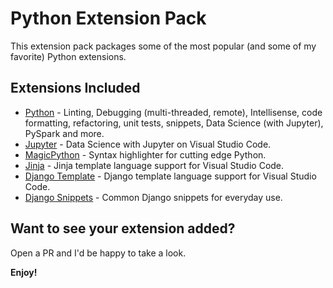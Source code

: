 # Python Extension Pack

This extension pack packages some of the most popular (and some of my favorite) Python extensions.

## Extensions Included

* [Python](https://marketplace.visualstudio.com/items?itemName=donjayamanne.python) - Linting, Debugging (multi-threaded, remote), Intellisense, code formatting, refactoring, unit tests, snippets, Data Science (with Jupyter), PySpark and more.  
* [Jupyter](https://marketplace.visualstudio.com/items?itemName=donjayamanne.jupyter) - Data Science with Jupyter on Visual Studio Code.  
* [MagicPython](https://marketplace.visualstudio.com/items?itemName=magicstack.MagicPython) - Syntax highlighter for cutting edge Python.   
* [Jinja](https://marketplace.visualstudio.com/items?itemName=wholroyd.jinja) - Jinja template language support for Visual Studio Code.   
* [Django Template](https://marketplace.visualstudio.com/items?itemName=bibhasdn.django-html) - Django template language support for Visual Studio Code.    
* [Django Snippets](https://marketplace.visualstudio.com/items?itemName=bibhasdn.django-snippets) - Common Django snippets for everyday use.   

## Want to see your extension added?

Open a PR and I'd be happy to take a look. 

**Enjoy!**
